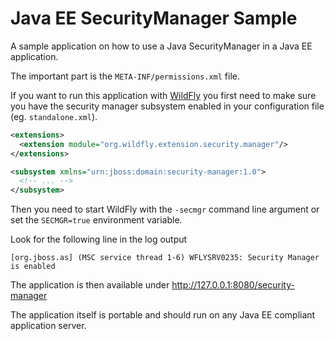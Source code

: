 Java EE SecurityManager Sample
==============================

A sample application on how to use a Java SecurityManager in a Java EE application.

The important part is the `META-INF/permissions.xml` file.

If you want to run this application with [WildFly](http://wildfly.org) you first need to make sure you have the security manager subsystem enabled in your configuration file (eg. `standalone.xml`).

```xml
<extensions>
  <extension module="org.wildfly.extension.security.manager"/>
</extensions>

<subsystem xmlns="urn:jboss:domain:security-manager:1.0">
  <!-- ... -->
</subsystem>
```

Then you need to start WildFly with the `-secmgr` command line argument or set the `SECMGR=true` environment variable.

Look for the following line in the log output
```
[org.jboss.as] (MSC service thread 1-6) WFLYSRV0235: Security Manager is enabled
```

The application is then available under http://127.0.0.1:8080/security-manager

The application itself is portable and should run on any Java EE compliant application server.
